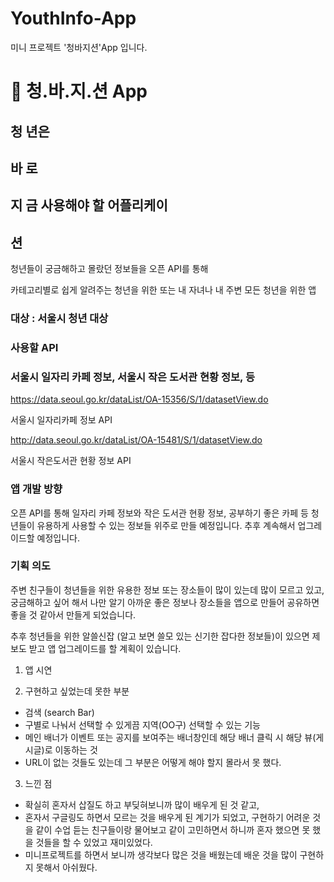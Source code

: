 # YouthInfo-App
미니 프로젝트 '청바지션'App 입니다.

# 👖 청.바.지.션 App

## 청 년은

## 바 로

## 지 금 사용해야 할 어플리케이

## 션

청년들이 궁금해하고 몰랐던 정보들을 오픈 API를 통해

카테고리별로 쉽게 알려주는 청년을 위한 또는 내 자녀나 내 주변 모든 청년을 위한 앱


### 대상 : 서울시 청년 대상

### 사용할 API
### 서울시 일자리 카페 정보, 서울시 작은 도서관 현황 정보, 등

https://data.seoul.go.kr/dataList/OA-15356/S/1/datasetView.do

서울시 일자리카페 정보 API

http://data.seoul.go.kr/dataList/OA-15481/S/1/datasetView.do

서울시 작은도서관 현황 정보 API


### 앱 개발 방향
오픈 API를 통해 일자리 카페 정보와 작은 도서관 현황 정보, 공부하기 좋은 카페 등 청년들이 유용하게 사용할 수 있는 정보들 위주로 만들 예정입니다. 추후 계속해서 업그레이드할 예정입니다.

### 기획 의도
주변 친구들이 청년들을 위한 유용한 정보 또는 장소들이 많이 있는데 많이 모르고 있고, 궁금해하고 싶어 해서 나만 알기 아까운 좋은 정보나 장소들을 앱으로 만들어 공유하면 좋을 것 같아서 만들게 되었습니다.

추후 청년들을 위한 알쓸신잡 (알고 보면 쓸모 있는 신기한 잡다한 정보들)이 있으면 제보도 받고 앱 업그레이드를 할 계획이 있습니다.


1. 앱 시연

2. 구현하고 싶었는데 못한 부분
- 검색 (search Bar)
- 구별로 나눠서 선택할 수 있게끔 지역(OO구) 선택할 수 있는 기능
- 메인 배너가 이벤트 또는 공지를 보여주는 배너창인데 해당 배너 클릭 시 해당 뷰(게시글)로 이동하는 것
- URL이 없는 것들도 있는데 그 부분은 어떻게 해야 할지 몰라서 못 했다.

3. 느낀 점
- 확실히 혼자서 삽질도 하고 부딪혀보니까 많이 배우게 된 것 같고,
- 혼자서 구글링도 하면서 모르는 것을 배우게 된 계기가 되었고, 구현하기 어려운 것을 같이 수업 듣는 친구들이랑 물어보고 같이 고민하면서 하니까 혼자 했으면 못 했을 것들을 할 수 있었고 재미있었다.
- 미니프로젝트를 하면서 보니까 생각보다 많은 것을 배웠는데 배운 것을 많이 구현하지 못해서 아쉬웠다.
